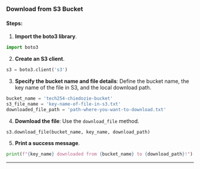 ### Download from S3 Bucket


#### Steps:

1. **Import the boto3 library**.
```python
import boto3
```

2. **Create an S3 client**.
```python
s3 = boto3.client('s3')
```

3. **Specify the bucket name and file details**: Define the bucket name, the key name of the file in S3, and the local download path.
```python
bucket_name = 'tech254-chiedozie-bucket'
s3_file_name = 'key-name-of-file-in-s3.txt'
downloaded_file_path = 'path-where-you-want-to-download.txt'
```

4. **Download the file**: Use the `download_file` method.
```python
s3.download_file(bucket_name, key_name, download_path)
```

5. **Print a success message**.
```python
print(f"{key_name} downloaded from {bucket_name} to {download_path}!")
```
---

